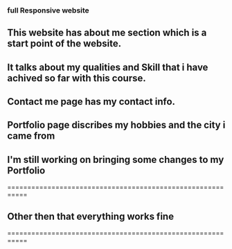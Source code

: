 ### full Responsive website
## This website has about me section which is a start point of the website.
## It talks about my qualities and Skill that i have achived so far with this course.
## Contact me page has my contact info.
## Portfolio page discribes my hobbies and the city i came from
## I'm still working on bringing some changes to my Portfolio
===========================================================
## Other then that everything works fine 
===========================================================